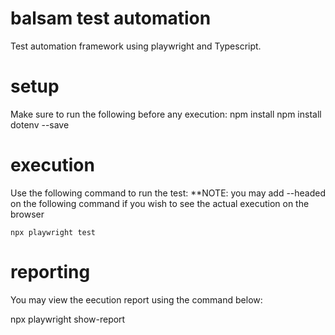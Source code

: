 # balsam test automation
Test automation framework using playwright and Typescript.

# setup

Make sure to run the following before any execution:
    npm install
    npm install dotenv --save

# execution

Use the following command to run the test:
    **NOTE: you may add --headed on the following command if you wish to see the actual execution on the browser
    
    npx playwright test


# reporting

You may view the eecution report using the command below:

 npx playwright show-report